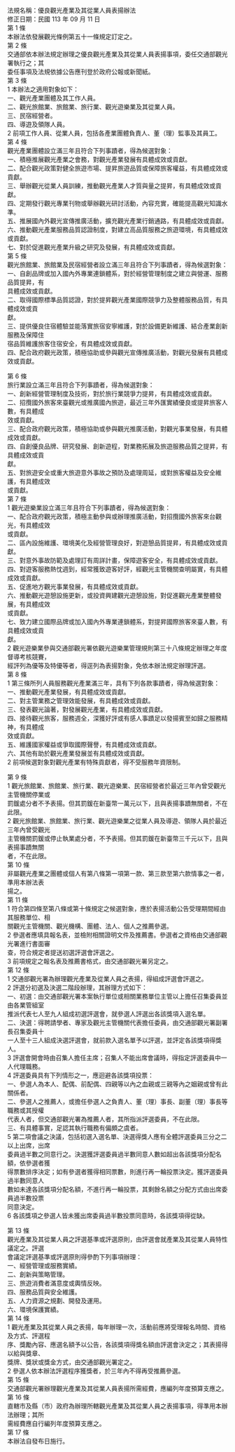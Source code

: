 法規名稱：優良觀光產業及其從業人員表揚辦法  
修正日期：民國 113 年 09 月 11 日  
第 1 條  
本辦法依發展觀光條例第五十一條規定訂定之。  
第 2 條  
交通部依本辦法規定辦理之優良觀光產業及其從業人員表揚事項，委任交通部觀光署執行之；其  
委任事項及法規依據公告應刊登於政府公報或新聞紙。  
第 3 條  
1 本辦法之適用對象如下：  
一、觀光產業團體及其工作人員。  
二、觀光旅館業、旅館業、旅行業、觀光遊樂業及其從業人員。  
三、民宿經營者。  
四、導遊及領隊人員。  
2 前項工作人員、從業人員，包括各產業團體負責人、董（理）監事及其員工。  
第 4 條  
觀光產業團體設立滿三年且符合下列事蹟者，得為候選對象：  
一、積極推展觀光產業之會務，對觀光產業發展有具體成效或貢獻。  
二、配合觀光政策對健全旅遊市場、提昇旅遊品質或保障旅客權益，有具體成效或貢獻。  
三、舉辦觀光從業人員訓練，推動觀光產業人才質與量之提昇，有具體成效或貢獻。  
四、定期發行觀光專業刊物或舉辦觀光研討活動，內容充實，確能提高觀光知識水準。  
五、推展國內外觀光宣傳推廣活動，擴充觀光產業行銷通路，有具體成效或貢獻。  
六、推動觀光產業服務品質認證制度，對建立高品質服務之旅遊環境，有具體成效或貢獻。  
七、對於促進觀光產業升級之研究及發展，有具體成效或貢獻。  
第 5 條  
觀光旅館業、旅館業及民宿經營者設立滿三年且符合下列事蹟者，得為候選對象：  
一、自創品牌或加入國內外專業連鎖體系，對於經營管理制度之建立與營運、服務品質提昇，有  
具體成效或貢獻。  
二、取得國際標準品質認證，對於提昇觀光產業國際競爭力及整體服務品質，有具體成效或貢  
獻。  
三、提供優良住宿體驗並能落實旅宿安寧維護，對於設備更新維護、結合產業創新服務及保障住  
宿品質維護旅客住宿安全，有具體成效或貢獻。  
四、配合政府觀光政策，積極協助或參與觀光宣傳推廣活動，對觀光發展有具體成效或貢獻。  


第 6 條  
旅行業設立滿三年且符合下列事蹟者，得為候選對象：  
一、創新經營管理制度及技術，對於旅行業競爭力提昇，有具體成效或貢獻。  
二、招攬國外旅客來臺觀光或推廣國內旅遊，最近三年外匯實績優良或提昇旅客人數，有具體成  
效或貢獻。  
三、配合政府觀光政策，積極協助或參與觀光推廣活動，對觀光事業發展，有具體成效或貢獻。  
四、自創優良品牌、研究發展、創新遊程，對業務拓展及旅遊服務品質之提昇，有具體成效或貢  
獻。  
五、對旅遊安全或重大旅遊意外事故之預防及處理周延，或對旅客權益及安全維護，有具體成效  
或貢獻。  
第 7 條  
1 觀光遊樂業設立滿三年且符合下列事蹟者，得為候選對象：  
一、配合政府觀光政策，積極主動參與或辦理推廣活動，對招攬國外旅客來台觀光，有具體成效  
或貢獻。  
二、區內設施維護、環境美化及經營管理良好，對遊憩品質提昇，有具體成效或貢獻。  
三、對意外事故防範及處理訂有周詳計畫，保障遊客安全，有具體成效或貢獻。  
四、對遊客服務熱忱週到，經常獲致遊客好評，經觀光主管機關查明屬實，有具體成效或貢獻。  
五、促進地方觀光事業發展，有具體成效或貢獻。  
六、推動觀光遊憩設施更新，或投資興建觀光遊憩設施，對促進觀光產業整體發展，有具體成效  
或貢獻。  
七、致力建立國際品牌或加入國內外專業連鎖體系，對提昇國際旅客來臺人數，有具體成效或貢  
獻。  
2 觀光遊樂業參與交通部觀光署依觀光遊樂業管理規則第三十八條規定辦理之年度督導考核競賽，  
經評列為優等及特優等者，得逕列為表揚對象，免依本辦法規定辦理評選。  
第 8 條  
1 第三條所列人員服務觀光產業滿三年，具有下列各款事蹟者，得為候選對象：  
一、推動觀光產業發展，有具體成效或貢獻。  
二、對主管業務之管理效能發展，有具體成效或貢獻。  
三、發表觀光論著，對發展觀光產業，有具體成效或貢獻。  
四、接待觀光旅客，服務週全，深獲好評或有感人事蹟足以發揚賓至如歸之服務精神，有具體成  
效或貢獻。  
五、維護國家權益或爭取國際聲譽，有具體成效或貢獻。  
六、其他有助於觀光產業發展並有具體成效或貢獻。  
2 前項候選對象對觀光產業有特殊貢獻者，得不受服務年資限制。  


第 9 條  
1 觀光旅館業、旅館業、旅行業、觀光遊樂業、民宿經營者於最近三年內曾受觀光主管機關停業或  
罰鍰處分者不予表揚。但其罰鍰在新臺幣一萬元以下，且與表揚事蹟無關者，不在此限。  
2 觀光旅館業、旅館業、旅行業、觀光遊樂業之從業人員及導遊、領隊人員於最近三年內曾受觀光  
主管機關罰鍰或停止執業處分者，不予表揚。但其罰鍰在新臺幣三千元以下，且與表揚事蹟無關  
者，不在此限。  
第 10 條  
非屬觀光產業之團體或個人有第八條第一項第一款、第三款至第六款情事之一者，準用本辦法表  
揚之。  
第 11 條  
1 符合第四條至第八條或第十條規定之候選對象，應於表揚活動公告受理期間經由其服務單位、相  
關觀光主管機關、觀光機構、團體、法人、個人之推薦參選。  
2 參選者應填具報名表，並檢附相關證明文件及推薦書。參選者之資格由交通部觀光署進行書面審  
查，符合規定者提送初選評選會評選之。  
3 前項規定之報名表及推薦書格式，由交通部觀光署另定之。  
第 12 條  
1 交通部觀光署為辦理觀光產業及從業人員之表揚，得組成評選會評選之。  
2 評選分初選及決選二階段辦理，其辦理方式如下：  
一、初選：由交通部觀光署本案執行單位或相關業務單位主管以上擔任召集委員並由各業管組室  
推派代表七人至九人組成初選評選會，就參選人評選出各該獎項入選名單。  
二、決選：得聘請學者、專家及觀光主管機關代表擔任委員，由交通部觀光署副署長召集委員十  
一人至十三人組成決選評選會，就前款入選名單予以評選，並評定各該獎項得獎人。  
3 評選會開會時由召集人擔任主席；召集人不能出席會議時，得指定評選委員中一人代理職務。  
4 評選委員具有下列情形之一，應迴避各該獎項投票：  
一、參選人為本人、配偶、前配偶、四親等以內之血親或三親等內之姻親或曾有此關係者。  
二、參選人之推薦人，或擔任參選人之負責人、董（理）事長、副董（理）事長等職務或其授權  
代表人者，但交通部觀光署為推薦人者，其所指派評選委員，不在此限。  
三、有具體事實，足認其執行職務有偏頗之虞者。  
5 第二項會議之決議，包括初選入選名單、決選得獎人應有全體評選委員三分之二以上出席，出席  
委員過半數之同意行之。決選獲評選委員過半數同意人數如超出各該獎項分配名額，依參選者獲  
得票數排序決定；如有參選者獲得相同票數，則進行再一輪投票決定。獲評選委員過半數同意人  
數如未達各該獎項分配名額，不進行再一輪投票，其剩餘名額之分配方式由出席委員過半數投票  
同意決定。  
6 各該獎項之參選人皆未獲出席委員過半數投票同意時，各該獎項得從缺。  


第 13 條  
觀光產業及其從業人員之評選基準或評選原則，由評選會就產業及其從業人員特性議定之。評選  
會議定評選基準或評選原則得參酌下列事項辦理：  
一、經營管理或服務實績。  
二、創新與策略管理。  
三、旅遊消費者滿意度或輿情反映。  
四、服務品質與安全維護。  
五、人力資源之規劃、開發及運用。  
六、環境保護實績。  
第 14 條  
1 觀光產業及其從業人員之表揚，每年辦理一次，活動前應將受理報名時間、資格及方式、評選程  
序、獎勵內容、應選名額予以公告，各該獎項得獎名額由評選會決定之；其表揚得以給與獎章、  
獎牌、獎狀或獎金方式，由交通部觀光署定之。  
2 參選人依本辦法評選程序獲獎者，於三年內不得再受推薦參選。  
第 15 條  
交通部觀光署辦理觀光產業及其從業人員表揚所需經費，應編列年度預算支應之。  
第 16 條  
直轄市及縣（市）政府為辦理所轄觀光產業及其從業人員之表揚事項，得準用本辦法辦理；其所  
需經費應自行編列年度預算支應之。  
第 17 條  
本辦法自發布日施行。  


